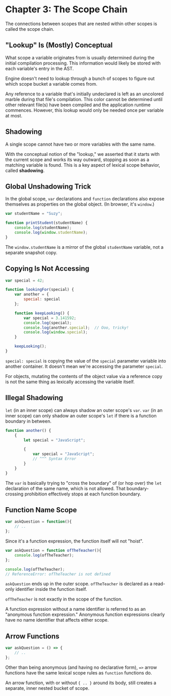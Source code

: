 # Chapter 3: The Scope Chain

The connections between scopes that are nested within other scopes is called the scope chain.

## "Lookup" Is (Mostly) Conceptual

What scope a variable originates from is usually determined during the initial compilation processing. This information would likely be stored with each variable's entry in the AST.

Engine doesn't need to lookup through a bunch of scopes to figure out which scope bucket a variable comes from.

Any reference to a variable that's initially undeclared is left as an uncolored marble during that file's compilation. This color cannot be determined until other relevant file(s) have been compiled and the application runtime commences. However, this lookup would only be needed once per variable at most.

## Shadowing

A single scope cannot have two or more variables with the same name.

With the conceptual notion of the "lookup," we asserted that it starts with the current scope and works its way outward, stopping as soon as a matching variable is found. This is a key aspect of lexical scope behavior, called **shadowing**.

## Global Unshadowing Trick

In the global scope, `var` declarations and `function` declarations also expose themselves as properties on the global object. (In browser, it's `window`.)

```js
var studentName = "Suzy";

function printStudent(studentName) {
    console.log(studentName);
    console.log(window.studentName);
}
```

The `window.studentName` is a mirror of the global `studentName` variable, not a separate snapshot copy.

## Copying Is Not Accessing

```js
var special = 42;

function lookingFor(special) {
    var another = {
        special: special
    };

    function keepLooking() {
        var special = 3.141592;
        console.log(special);
        console.log(another.special);  // Ooo, tricky!
        console.log(window.special);
    }

    keepLooking();
}
```

`special: special` is copying the value of the `special` parameter variable into another container. It doesn't mean we're accessing the parameter `special`.

For objects, mutating the contents of the object value via a reference copy is not the same thing as lexically accessing the variable itself.

## Illegal Shadowing

`let` (in an inner scope) can always shadow an outer scope's `var`. `var` (in an inner scope) can only shadow an outer scope's `let` if there is a function boundary in between.

```js
function another() {
    {
        let special = "JavaScript";

        {
            var special = "JavaScript";
            // ^^^ Syntax Error
        }
    }
}
```

The `var` is basically trying to "cross the boundary" of (or hop over) the `let` declaration of the same name, which is not allowed. That boundary-crossing prohibition effectively stops at each function boundary.

## Function Name Scope

```js
var askQuestion = function(){
    // ..
};
```

Since it's a function expression, the function itself will not "hoist".

```js
var askQuestion = function ofTheTeacher(){
    console.log(ofTheTeacher);
};

console.log(ofTheTeacher);
// ReferenceError: ofTheTeacher is not defined
```

`askQuestion` ends up in the outer scope. `ofTheTeacher` is declared as a read-only identifier inside the function itself.

`ofTheTeacher` is not exactly in the scope of the function.

A function expression without a name identifier is referred to as an "anonymous function expression." Anonymous function expressions clearly have no name identifier that affects either scope.

## Arrow Functions

```js
var askQuestion = () => {
    // ..
};
```

Other than being anonymous (and having no declarative form), `=>` arrow functions have the same lexical scope rules as `function` functions do. 

An arrow function, with or without `{ .. }` around its body, still creates a separate, inner nested bucket of scope.
